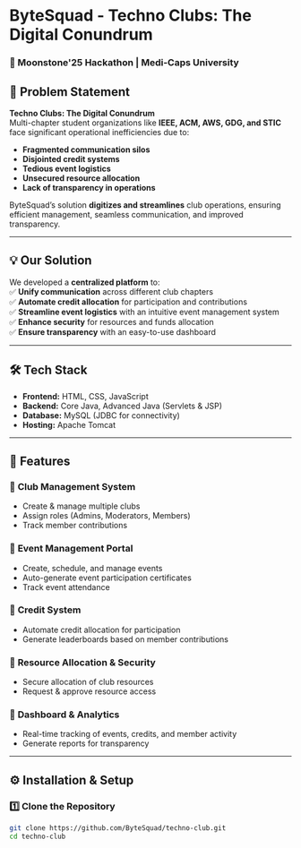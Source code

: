 # **ByteSquad - Techno Clubs: The Digital Conundrum**
### 🚀 Moonstone'25 Hackathon | Medi-Caps University  

## **📌 Problem Statement**  
**Techno Clubs: The Digital Conundrum**  
Multi-chapter student organizations like **IEEE, ACM, AWS, GDG, and STIC** face significant operational inefficiencies due to:  
- **Fragmented communication silos**  
- **Disjointed credit systems**  
- **Tedious event logistics**  
- **Unsecured resource allocation**  
- **Lack of transparency in operations**  

ByteSquad’s solution **digitizes and streamlines** club operations, ensuring efficient management, seamless communication, and improved transparency.  

---

## **💡 Our Solution**  
We developed a **centralized platform** to:  
✅ **Unify communication** across different club chapters  
✅ **Automate credit allocation** for participation and contributions  
✅ **Streamline event logistics** with an intuitive event management system  
✅ **Enhance security** for resources and funds allocation  
✅ **Ensure transparency** with an easy-to-use dashboard  

---

## **🛠 Tech Stack**  
- **Frontend:** HTML, CSS, JavaScript  
- **Backend:** Core Java, Advanced Java (Servlets & JSP)  
- **Database:** MySQL (JDBC for connectivity)  
- **Hosting:** Apache Tomcat  

---

## **📌 Features**  
### 🔷 **Club Management System**  
- Create & manage multiple clubs  
- Assign roles (Admins, Moderators, Members)  
- Track member contributions  

### 🔷 **Event Management Portal**  
- Create, schedule, and manage events  
- Auto-generate event participation certificates  
- Track event attendance  

### 🔷 **Credit System**  
- Automate credit allocation for participation  
- Generate leaderboards based on member contributions  

### 🔷 **Resource Allocation & Security**  
- Secure allocation of club resources  
- Request & approve resource access  

### 🔷 **Dashboard & Analytics**  
- Real-time tracking of events, credits, and member activity  
- Generate reports for transparency  

---

## **⚙️ Installation & Setup**  
### 1️⃣ Clone the Repository  
```bash
git clone https://github.com/ByteSquad/techno-club.git
cd techno-club
